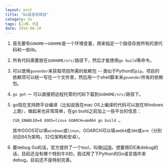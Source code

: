 ```yaml
---
layout: post
title: "Go语言初体验"
category: Go
tags: [心得，坑]
date: 2016-08-18
---
```


1. 首先要有`GOHOME`—`GOHOME`是一个环境变量，用来指定一个路径存放所有的源代码和一些lib。

2. 所有代码需要放在`$GOHOME/src/`路径下，然后才能使用`go build`等命令。

3. 可以使用`govendor`来获取项目所需的依赖包 -- 类似于Python的`pip`。项目的依赖项可以统一写在一个文件里，然后用一个shell脚本来`govendor`所有的依赖包。

4. `go get` — 可以直接把远程托管的代码下载到`$GOHOME/src/`路径下。

5. go现在支持跨平台编译（比如说我在mac OS上编译的代码可以放在Windows上跑），做起来也非常简单，在go build之前加上一些平台的信息：

   ```
   CGO_ENABLED=0 GOOS=linux GOARCH=amd64 go build …
   ```

   其中GOOS可以填`windows`或`linux`，GOARCH可以填`amd64`或`386`或`arm`（分别对应64为架构，32位架构和安卓）。

6. 要debug Go的话，官方提供了一个tool，叫做[GDB](https://golang.org/doc/gdb)。想要用IDE来debug的话，目前还没有哪个特别牛X的，我试用了下Python的Go语言插件来debug，目前还不是特别完善。



